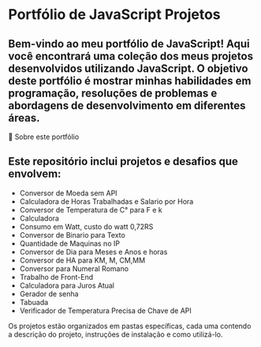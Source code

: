 # Portfólio de JavaScript Projetos

## Bem-vindo ao meu portfólio de JavaScript! Aqui você encontrará uma coleção dos meus projetos desenvolvidos utilizando JavaScript. O objetivo deste portfólio é mostrar minhas habilidades em programação, resoluções de problemas e abordagens de desenvolvimento em diferentes áreas.
🚀 Sobre este portfólio

## Este repositório inclui projetos e desafios que envolvem:

- Conversor de Moeda sem API
- Calculadora de Horas Trabalhadas e Salario por Hora
- Conversor de Temperatura de C° para F e k
- Calculadora
- Consumo em Watt, custo do watt 0,72RS
- Conversor de Binario para Texto
- Quantidade de Maquinas no IP
- Conversor de Dia para Meses e Anos e horas
- Conversor de HA para KM, M, CM,MM
- Conversor para Numeral Romano
- Trabalho de Front-End
- Calculadora para Juros Atual
- Gerador de senha
- Tabuada
- Verificador de Temperatura Precisa de Chave de API

Os projetos estão organizados em pastas específicas, cada uma contendo a descrição do projeto, instruções de instalação e como utilizá-lo.


